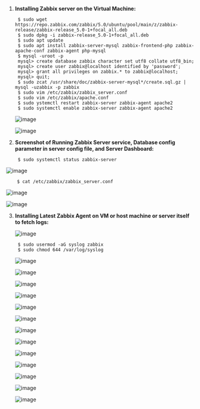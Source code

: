 1. **Installing Zabbix server on the Virtual Machine:**
	
		$ sudo wget https://repo.zabbix.com/zabbix/5.0/ubuntu/pool/main/z/zabbix-release/zabbix-release_5.0-1+focal_all.deb
		$ sudo dpkg -i zabbix-release_5.0-1+focal_all.deb
		$ sudo apt update
		$ sudo apt install zabbix-server-mysql zabbix-frontend-php zabbix-apache-conf zabbix-agent php-mysql
		$ mysql -uroot -p
		mysql> create database zabbix character set utf8 collate utf8_bin;
		mysql> create user zabbix@localhost identified by 'password';
		mysql> grant all privileges on zabbix.* to zabbix@localhost;
		mysql> quit;
		$ sudo zcat /usr/share/doc/zabbix-server-mysql*/create.sql.gz | mysql -uzabbix -p zabbix
		$ sudo vim /etc/zabbix/zabbix_server.conf
		$ sudo vim /etc/zabbix/apache.conf
		$ sudo ystemctl restart zabbix-server zabbix-agent apache2
		$ sudo systemctl enable zabbix-server zabbix-agent apache2
	
	![image](https://user-images.githubusercontent.com/34814966/145665092-062087c6-95db-49e7-a7bc-9eb5b9d0954e.png)

	![image](https://user-images.githubusercontent.com/34814966/145663682-f2e0fe54-048f-46c0-ad95-d8dc50fe0088.png)

2. **Screenshot of Running Zabbix Server service, Database config parameter in server config file, and
Server Dashboard:**

		$ sudo systemctl status zabbix-server
		
![image](https://user-images.githubusercontent.com/34814966/145665213-a68f87d7-2195-4a1e-b435-0d72aad26e81.png)

		$ cat /etc/zabbix/zabbix_server.conf
		
![image](https://user-images.githubusercontent.com/34814966/145665250-3cd915a0-454e-4cc6-b9e1-8e6c024b8ffe.png)

![image](https://user-images.githubusercontent.com/34814966/145665933-5eefeedf-6039-427d-ba0c-30792f8f7dbf.png)

3. **Installing Latest Zabbix Agent on VM or host machine or server itself to fetch logs:**

	![image](https://user-images.githubusercontent.com/34814966/145670453-2850b56d-f0a7-4095-aea0-f5f36998f7bf.png)

   		$ sudo usermod -aG syslog zabbix
		$ sudo chmod 644 /var/log/syslog
		
	![image](https://user-images.githubusercontent.com/34814966/145671091-ff82b845-a0e8-4c6d-8f8f-62a671b59f99.png)

	![image](https://user-images.githubusercontent.com/34814966/145672087-ccec03d3-b579-47ee-a93d-94e1d34a63dd.png)
	
	![image](https://user-images.githubusercontent.com/34814966/145672123-5fa535fb-70a7-4dfd-b179-6aa5af4fbb6e.png)

	![image](https://user-images.githubusercontent.com/34814966/145672143-ebb6fd42-ac4a-4bda-b50d-16881d5ab564.png)

	![image](https://user-images.githubusercontent.com/34814966/145672159-307b646a-3aeb-44a4-a097-d82177446a28.png)

	![image](https://user-images.githubusercontent.com/34814966/145672179-af57a511-ca15-4fa9-91d7-1a6fc812a8db.png)

	![image](https://user-images.githubusercontent.com/34814966/145672185-06ea5792-7d42-4dae-b4c6-501a5a905c83.png)

	![image](https://user-images.githubusercontent.com/34814966/145672208-51952637-713c-4afd-aa22-613dc6811af0.png)

	![image](https://user-images.githubusercontent.com/34814966/145672226-fa3edf49-966d-4a08-9fa8-5d219f676443.png)

	![image](https://user-images.githubusercontent.com/34814966/145672249-7d69bea3-b35f-4cee-b8da-1bab5bc5c0df.png)

	![image](https://user-images.githubusercontent.com/34814966/145672269-9aeed89e-dfbf-4db6-a412-29b715c5c083.png)

	![image](https://user-images.githubusercontent.com/34814966/145672302-6619f0c3-7f0d-42b7-8377-034ca7b234a4.png)

	![image](https://user-images.githubusercontent.com/34814966/145672309-b1357a38-e9f1-485a-be8c-c11d074cf5d4.png)
